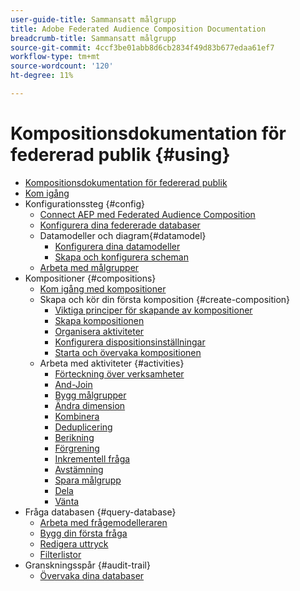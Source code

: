 ```yaml
---
user-guide-title: Sammansatt målgrupp
title: Adobe Federated Audience Composition Documentation
breadcrumb-title: Sammansatt målgrupp
source-git-commit: 4ccf3be01abb8d6cb2834f49d83b677edaa61ef7
workflow-type: tm+mt
source-wordcount: '120'
ht-degree: 11%

---
```



# Kompositionsdokumentation för federerad publik {#using}

+ [Kompositionsdokumentation för federerad publik](home.md)
+ [Kom igång](chapter1/newfile.md)
+ Konfigurationssteg {#config}
   + [Connect AEP med Federated Audience Composition](connections/destinations.md)
   + [Konfigurera dina federerade databaser](connections/federated-db.md)
   + Datamodeller och diagram{#datamodel}
      + [Konfigurera dina datamodeller](data-management/gs-models.md)
      + [Skapa och konfigurera scheman](customer/schemas.md)
   + [Arbeta med målgrupper](customer/audiences.md)
+ Kompositioner {#compositions}
   + [Kom igång med kompositioner](compositions/gs-compositions.md)
   + Skapa och kör din första komposition {#create-composition}
      + [Viktiga principer för skapande av kompositioner](compositions/gs-composition-creation.md)
      + [Skapa kompositionen](compositions/create-composition.md)
      + [Organisera aktiviteter](compositions/orchestrate-activities.md)
      + [Konfigurera dispositionsinställningar](compositions/composition-settings.md)
      + [Starta och övervaka kompositionen](compositions/start-monitor-composition.md)
   + Arbeta med aktiviteter {#activities}
      + [Förteckning över verksamheter](compositions/activities/about-activities.md)
      + [And-Join](compositions/activities/and-join.md)
      + [Bygg målgrupper](compositions/activities/build-audience.md)
      + [Ändra dimension](compositions/activities/change-dimension.md)
      + [Kombinera](compositions/activities/combine.md)
      + [Deduplicering](compositions/activities/deduplication.md)
      + [Berikning](compositions/activities/enrichment.md)
      + [Förgrening](compositions/activities/fork.md)
      + [Inkrementell fråga](compositions/activities/incremental-query.md)
      + [Avstämning](compositions/activities/reconciliation.md)
      + [Spara målgrupp](compositions/activities/save-audience.md)
      + [Dela](compositions/activities/split.md)
      + [Vänta](compositions/activities/wait.md)
+ Fråga databasen {#query-database}
   + [Arbeta med frågemodelleraren](query/query-modeler-overview.md)
   + [Bygg din första fråga](query/build-query.md)
   + [Redigera uttryck](query/expression-editor.md)
   + [Filterlistor](query/filter.md)
+ Granskningsspår {#audit-trail}
   + [Övervaka dina databaser](admin/audit-trail.md)